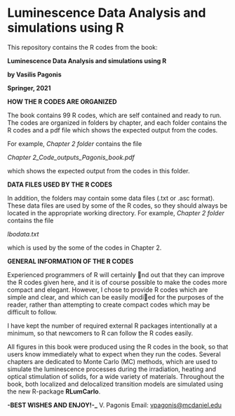 # Luminescence Data Analysis and simulations using R


This repository contains the R codes from the book:


**Luminescence Data Analysis and simulations using R**

**by Vasilis Pagonis**

**Springer, 2021**



**HOW THE R CODES ARE ORGANIZED**

The book contains 99 R codes, which are self contained and ready to run. The codes are organized in folders by chapter, and each folder contains the R codes and a pdf file 
which shows the expected output from the codes. 
  
   For example, _Chapter 2 folder_ contains the file
   
   _Chapter 2_Code_outputs_Pagonis_book.pdf_

which shows the expected output from the codes in this folder.

**DATA FILES USED BY THE R CODES**

In addition, the folders may contain some data files (.txt or .asc format). These data files are used by some of the R codes, so they should always be located in the appropriate working directory.
For example,  _Chapter 2 folder_ contains the file

   _lbodata.txt_

which is used by the some of the codes in Chapter 2.

**GENERAL INFORMATION OF THE R CODES**

Experienced programmers of R will certainly nd out that they can improve
the R codes given here, and it is of course possible to make the codes
more compact and elegant. However, I chose to provide R codes which are
simple and clear, and which can be easily modied for the purposes of the
reader, rather than attempting to create compact codes which may be difficult
to follow. 

I have kept the number of required external R packages intentionally
at a minimum, so that newcomers to R can follow the R codes easily.

All figures in this book were produced using the R codes in the book, so that
users know immediately what to expect when they run the codes. 
    Several chapters are dedicated to Monte Carlo
(MC) methods, which are used to simulate the luminescence processes during
the irradiation, heating and optical stimulation of solids, for a wide variety
of materials. 
Throughout the book, both localized and delocalized transition
models are simulated using the new R-package **RLumCarlo**.

**-BEST WISHES AND ENJOY!-_**
V. Pagonis
Email: vpagonis@mcdaniel.edu

